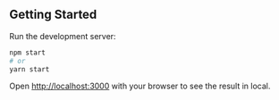 ## Getting Started

Run the development server:

```bash
npm start
# or
yarn start
```

Open [http://localhost:3000](http://localhost:3000) with your browser to see the result in local.
